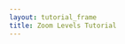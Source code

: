 ```yaml
---
layout: tutorial_frame
title: Zoom Levels Tutorial
---
```

<script>

	var map = L.map('map', {
		minZoom: 0,
		maxZoom: 1
	});

	var cartodbAttribution = '&copy; <a href="https://skpdi.mosreg.ru">СКПДИ2 ЦРЦТ</a>, &copy; <a href="https://carto.com/attribution">CARTO</a>';

	var positron = L.tileLayer('https://{s}.basemaps.cartocdn.com/light_all/{z}/{x}/{y}.png', {
		attribution: cartodbAttribution
	}).addTo(map);

	setInterval(function () {

		map.setZoom(0);

		setTimeout(function () {
			map.setZoom(1);
		}, 2000);

	}, 4000);

	var ZoomViewer = L.Control.extend({
		onAdd: function () {
			var gauge = L.DomUtil.create('div');
			gauge.style.width = '200px';
			gauge.style.background = 'rgba(255,255,255,0.5)';
			gauge.style.textAlign = 'left';
			map.on('zoomstart zoom zoomend', function (ev) {
				gauge.innerHTML = 'Zoom level: ' + map.getZoom();
			});
			return gauge;
		}
	});

	var zoomViewer = (new ZoomViewer()).addTo(map);

	map.setView([0, 0], 0);
</script>
